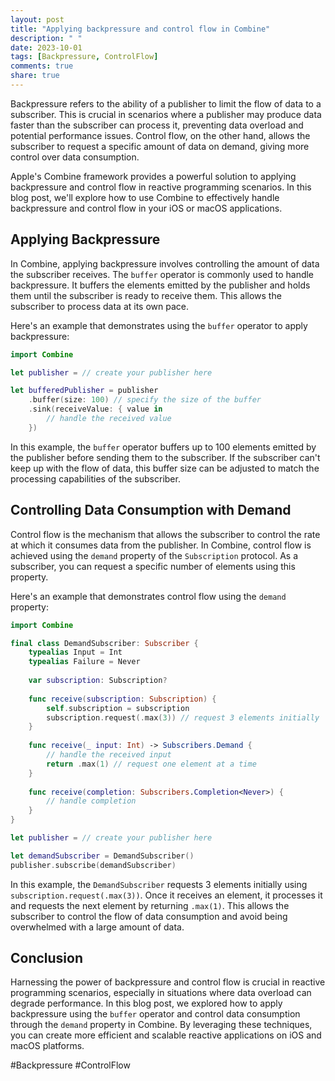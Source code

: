 ```yaml
---
layout: post
title: "Applying backpressure and control flow in Combine"
description: " "
date: 2023-10-01
tags: [Backpressure, ControlFlow]
comments: true
share: true
---
```


Backpressure refers to the ability of a publisher to limit the flow of data to a subscriber. This is crucial in scenarios where a publisher may produce data faster than the subscriber can process it, preventing data overload and potential performance issues. Control flow, on the other hand, allows the subscriber to request a specific amount of data on demand, giving more control over data consumption.

Apple's Combine framework provides a powerful solution to applying backpressure and control flow in reactive programming scenarios. In this blog post, we'll explore how to use Combine to effectively handle backpressure and control flow in your iOS or macOS applications.

## Applying Backpressure

In Combine, applying backpressure involves controlling the amount of data the subscriber receives. The `buffer` operator is commonly used to handle backpressure. It buffers the elements emitted by the publisher and holds them until the subscriber is ready to receive them. This allows the subscriber to process data at its own pace.

Here's an example that demonstrates using the `buffer` operator to apply backpressure:

```swift
import Combine

let publisher = // create your publisher here

let bufferedPublisher = publisher
    .buffer(size: 100) // specify the size of the buffer
    .sink(receiveValue: { value in
        // handle the received value
    })
```

In this example, the `buffer` operator buffers up to 100 elements emitted by the publisher before sending them to the subscriber. If the subscriber can't keep up with the flow of data, this buffer size can be adjusted to match the processing capabilities of the subscriber.

## Controlling Data Consumption with Demand

Control flow is the mechanism that allows the subscriber to control the rate at which it consumes data from the publisher. In Combine, control flow is achieved using the `demand` property of the `Subscription` protocol. As a subscriber, you can request a specific number of elements using this property.

Here's an example that demonstrates control flow using the `demand` property:

```swift
import Combine

final class DemandSubscriber: Subscriber {
    typealias Input = Int
    typealias Failure = Never
    
    var subscription: Subscription?
    
    func receive(subscription: Subscription) {
        self.subscription = subscription
        subscription.request(.max(3)) // request 3 elements initially
    }
    
    func receive(_ input: Int) -> Subscribers.Demand {
        // handle the received input
        return .max(1) // request one element at a time
    }
    
    func receive(completion: Subscribers.Completion<Never>) {
        // handle completion
    }
}

let publisher = // create your publisher here

let demandSubscriber = DemandSubscriber()
publisher.subscribe(demandSubscriber)
```

In this example, the `DemandSubscriber` requests 3 elements initially using `subscription.request(.max(3))`. Once it receives an element, it processes it and requests the next element by returning `.max(1)`. This allows the subscriber to control the flow of data consumption and avoid being overwhelmed with a large amount of data.

## Conclusion

Harnessing the power of backpressure and control flow is crucial in reactive programming scenarios, especially in situations where data overload can degrade performance. In this blog post, we explored how to apply backpressure using the `buffer` operator and control data consumption through the `demand` property in Combine. By leveraging these techniques, you can create more efficient and scalable reactive applications on iOS and macOS platforms.

#Backpressure #ControlFlow